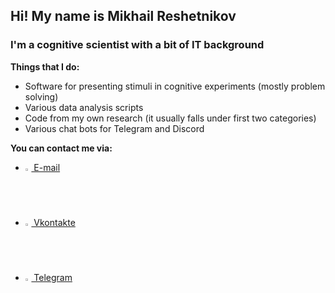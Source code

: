 ## Hi! My name is Mikhail Reshetnikov

### I'm a cognitive scientist with a bit of IT background
**Things that I do:**
- Software for presenting stimuli in cognitive experiments (mostly problem solving)
- Various data analysis scripts
- Code from my own research (it usually falls under first two categories)
- Various chat bots for Telegram and Discord

**You can contact me via:**
- <img src = "https://upload.wikimedia.org/wikipedia/commons/4/4e/Mail_%28iOS%29.svg" height = 2% width = 2%>[ E-mail](mailto:mi.reshetnikov@yandex.ru)
- <img src = "https://upload.wikimedia.org/wikipedia/commons/thumb/2/21/VK.com-logo.svg/1024px-VK.com-logo.svg.png" height = 2% width = 2%>[ Vkontakte](https://vk.com/winged_sphinx)
- <img src = "https://upload.wikimedia.org/wikipedia/commons/thumb/8/82/Telegram_logo.svg/600px-Telegram_logo.svg.png" height = 2% width = 2%>[ Telegram](https://t.me/mrmeloman)
